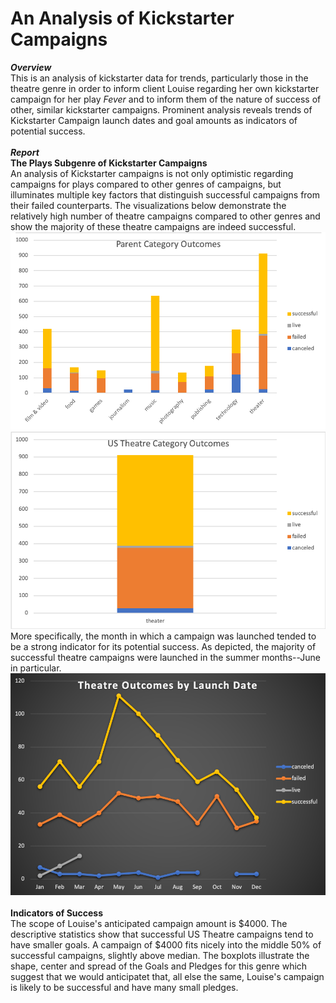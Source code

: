 # An Analysis of Kickstarter Campaigns
***Overview*** <br />
This is an analysis of kickstarter data for trends, particularly those in the theatre genre in order to inform client Louise regarding her own kickstarter campaign for her play *Fever* and to inform them of the nature of success of other, similar kickstarter campaigns. 
Prominent analysis reveals trends of Kickstarter Campaign launch dates and goal amounts as indicators of potential success.  <br />  <br />
***Report*** <br />
**The Plays Subgenre of Kickstarter Campaigns** <br />
An analysis of Kickstarter campaigns is not only optimistic regarding campaigns for plays compared to other genres of campaigns, but illuminates multiple key factors that distinguish successful campaigns from their failed counterparts. The visualizations below demonstrate the relatively high number of theatre campaigns compared to other genres and show the majority of these theatre campaigns are indeed successful. <br />
![](Parent_Category_Outcomes.png) ![](us_theatre_Outcomes.png) <br />
More specifically, the month in which a campaign was launched tended to be a strong indicator for its potential success. As depicted, the majority of successful theatre campaigns were launched in the summer months--June in particular. <br />
![](outcomes_by_launch_date.png) <br /> <br />
**Indicators of Success** <br />
The scope of Louise's anticipated campaign amount is $4000. The descriptive statistics show that successful US Theatre campaigns tend to have smaller goals. A campaign of $4000 fits nicely into the middle 50% of successful campaigns, slightly above median. The boxplots illustrate the shape, center and spread of the Goals and Pledges for this genre which suggest that we would anticipatet that, all else the same, Louise's campaign is likely to be successful and have many small pledges. 

